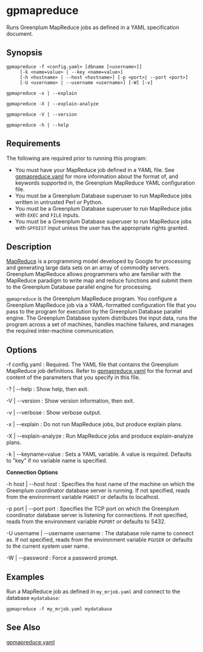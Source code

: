 # gpmapreduce 

Runs Greenplum MapReduce jobs as defined in a YAML specification document.

## <a id="section2"></a>Synopsis 

```
gpmapreduce -f <config.yaml> [dbname [<username>]] 
     [-k <name=value> | --key <name=value>] 
     [-h <hostname> | --host <hostname>] [-p <port>| --port <port>] 
     [-U <username> | --username <username>] [-W] [-v]

gpmapreduce -x | --explain 

gpmapreduce -X | --explain-analyze

gpmapreduce -V | --version 

gpmapreduce -h | --help 
```

## <a id="section3"></a>Requirements 

The following are required prior to running this program:

-   You must have your MapReduce job defined in a YAML file. See [gpmapreduce.yaml](gpmapreduce-yaml.html) for more information about the format of, and keywords supported in, the Greenplum MapReduce YAML configuration file.
-   You must be a Greenplum Database superuser to run MapReduce jobs written in untrusted Perl or Python.
-   You must be a Greenplum Database superuser to run MapReduce jobs with `EXEC` and `FILE` inputs.
-   You must be a Greenplum Database superuser to run MapReduce jobs with `GPFDIST` input unless the user has the appropriate rights granted.

## <a id="section4"></a>Description 

[MapReduce](https://en.wikipedia.org/wiki/MapReduce) is a programming model developed by Google for processing and generating large data sets on an array of commodity servers. Greenplum MapReduce allows programmers who are familiar with the MapReduce paradigm to write map and reduce functions and submit them to the Greenplum Database parallel engine for processing.

`gpmapreduce` is the Greenplum MapReduce program. You configure a Greenplum MapReduce job via a YAML-formatted configuration file that you pass to the program for execution by the Greenplum Database parallel engine. The Greenplum Database system distributes the input data, runs the program across a set of machines, handles machine failures, and manages the required inter-machine communication.

## <a id="section5"></a>Options 

-f config.yaml
:   Required. The YAML file that contains the Greenplum MapReduce job definitions. Refer to [gpmapreduce.yaml](gpmapreduce-yaml.html) for the format and content of the parameters that you specify in this file.

-? \| --help
:   Show help, then exit.

-V \| --version
:   Show version information, then exit.

-v \| --verbose
:   Show verbose output.

-x \| --explain
:   Do not run MapReduce jobs, but produce explain plans.

-X \| --explain-analyze
:   Run MapReduce jobs and produce explain-analyze plans.

-k \| --keyname=value
:   Sets a YAML variable. A value is required. Defaults to "key" if no variable name is specified.

**Connection Options**

-h host \| --host host
:   Specifies the host name of the machine on which the Greenplum coordinator database server is running. If not specified, reads from the environment variable `PGHOST` or defaults to localhost.

-p port \| --port port
:   Specifies the TCP port on which the Greenplum coordinator database server is listening for connections. If not specified, reads from the environment variable `PGPORT` or defaults to 5432.

-U username \| --username username
:   The database role name to connect as. If not specified, reads from the environment variable `PGUSER` or defaults to the current system user name.

-W \| --password
:   Force a password prompt.

## <a id="section7"></a>Examples 

Run a MapReduce job as defined in `my_mrjob.yaml` and connect to the database `mydatabase`:

```
gpmapreduce -f my_mrjob.yaml mydatabase
```

## <a id="section8"></a>See Also 

[gpmapreduce.yaml](gpmapreduce-yaml.html)

